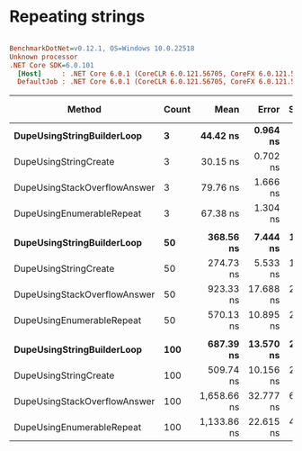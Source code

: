 # Repeating strings

``` ini

BenchmarkDotNet=v0.12.1, OS=Windows 10.0.22518
Unknown processor
.NET Core SDK=6.0.101
  [Host]     : .NET Core 6.0.1 (CoreCLR 6.0.121.56705, CoreFX 6.0.121.56705), X64 RyuJIT
  DefaultJob : .NET Core 6.0.1 (CoreCLR 6.0.121.56705, CoreFX 6.0.121.56705), X64 RyuJIT


```
|                       Method | Count |        Mean |     Error |    StdDev | Ratio | RatioSD |  Gen 0 | Gen 1 | Gen 2 | Allocated |
|----------------------------- |------ |------------:|----------:|----------:|------:|--------:|-------:|------:|------:|----------:|
|   **DupeUsingStringBuilderLoop** |     **3** |    **44.42 ns** |  **0.964 ns** |  **1.557 ns** |  **1.00** |    **0.00** | **0.0315** |     **-** |     **-** |     **136 B** |
|        DupeUsingStringCreate |     3 |    30.15 ns |  0.702 ns |  1.466 ns |  0.68 |    0.04 | 0.0241 |     - |     - |     104 B |
| DupeUsingStackOverflowAnswer |     3 |    79.76 ns |  1.666 ns |  3.477 ns |  1.82 |    0.12 | 0.0592 |     - |     - |     256 B |
|    DupeUsingEnumerableRepeat |     3 |    67.38 ns |  1.304 ns |  2.513 ns |  1.53 |    0.09 | 0.0185 |     - |     - |      80 B |
|                              |       |             |           |           |       |         |        |       |       |           |
|   **DupeUsingStringBuilderLoop** |    **50** |   **368.56 ns** |  **7.444 ns** | **14.164 ns** |  **1.00** |    **0.00** | **0.1631** |     **-** |     **-** |     **704 B** |
|        DupeUsingStringCreate |    50 |   274.73 ns |  5.533 ns | 10.922 ns |  0.75 |    0.04 | 0.0906 |     - |     - |     392 B |
| DupeUsingStackOverflowAnswer |    50 |   923.33 ns | 17.688 ns | 20.370 ns |  2.53 |    0.10 | 0.3462 |     - |     - |    1496 B |
|    DupeUsingEnumerableRepeat |    50 |   570.13 ns | 10.895 ns | 23.217 ns |  1.55 |    0.08 | 0.0849 |     - |     - |     368 B |
|                              |       |             |           |           |       |         |        |       |       |           |
|   **DupeUsingStringBuilderLoop** |   **100** |   **687.39 ns** | **13.570 ns** | **26.786 ns** |  **1.00** |    **0.00** | **0.3004** |     **-** |     **-** |    **1296 B** |
|        DupeUsingStringCreate |   100 |   509.74 ns | 10.156 ns | 20.746 ns |  0.74 |    0.04 | 0.1593 |     - |     - |     688 B |
| DupeUsingStackOverflowAnswer |   100 | 1,658.66 ns | 32.777 ns | 64.699 ns |  2.42 |    0.14 | 0.5970 |     - |     - |    2576 B |
|    DupeUsingEnumerableRepeat |   100 | 1,133.86 ns | 22.615 ns | 41.352 ns |  1.65 |    0.08 | 0.1526 |     - |     - |     664 B |
